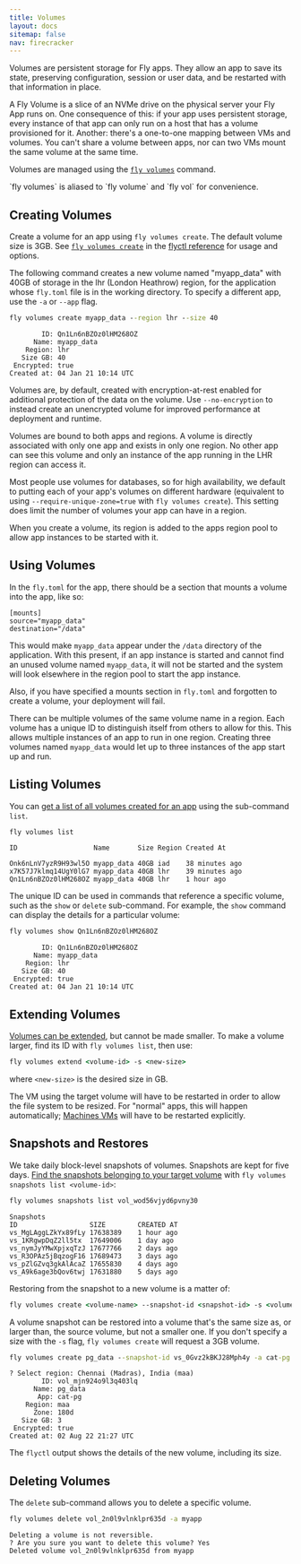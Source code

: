 ```yaml
---
title: Volumes
layout: docs
sitemap: false
nav: firecracker
---
```


Volumes are persistent storage for Fly apps. They allow an app to save its state, preserving configuration, session or user data, and be restarted with that information in place.

A Fly Volume is a slice of an NVMe drive on the physical server your Fly App runs on. One consequence of this: if your app uses persistent storage, every instance of that app can only run on a host that has a volume provisioned for it. Another: there's a one-to-one mapping between VMs and volumes. You can't share a volume between apps, nor can two VMs mount the same volume at the same time.

Volumes are managed using the [`fly volumes`](/docs/flyctl/volumes/) command. 

<div class="callout">`fly volumes` is aliased to `fly volume` and `fly vol` for convenience.</div>

## Creating Volumes

Create a volume for an app using `fly volumes create`. The default volume size is 3GB. See [`fly volumes create`](/docs/flyctl/volumes-create/) in the [flyctl reference](/docs/flyctl) for usage and options.

The following command creates a new volume named "myapp_data" with 40GB of storage in the lhr (London Heathrow) region, for the application whose `fly.toml` file is in the working directory. To specify a different app, use the `-a` or `--app` flag.

```cmd
fly volumes create myapp_data --region lhr --size 40
```
```out
        ID: Qn1Ln6nBZOz0lHM268OZ
      Name: myapp_data
    Region: lhr
   Size GB: 40
 Encrypted: true
Created at: 04 Jan 21 10:14 UTC
```

Volumes are, by default, created with encryption-at-rest enabled for additional protection of the data on the volume. Use `--no-encryption` to instead create an unencrypted volume for improved performance at deployment and runtime.

Volumes are bound to both apps and regions. A volume is directly associated with only one app and exists in only one region. No other app can see this volume and only an instance of the app running in the LHR region can access it.

Most people use volumes for databases, so for high availability, we default to putting each of your app's volumes on different hardware (equivalent to using `--require-unique-zone=true` with `fly volumes create`). This setting does limit the number of volumes your app can have in a region.

When you create a volume, its region is added to the apps region pool to allow app instances to be started with it.

## Using Volumes

In the `fly.toml` for the app, there should be a section that mounts a volume into the app, like so:

```
[mounts]
source="myapp_data"
destination="/data"
```

This would make `myapp_data` appear under the `/data` directory of the application. With this present, if an app instance is started and cannot find an unused volume named `myapp_data`, it will not be started and the system will look elsewhere in the region pool to start the app instance. 

Also, if you have specified a mounts section in `fly.toml` and forgotten to create a volume, your deployment will fail. 

There can be multiple volumes of the same volume name in a region. Each volume has a unique ID to distinguish itself from others to allow for this. This allows multiple instances of an app to run in one region. Creating three volumes named `myapp_data` would let up to three instances of the app start up and run.

## Listing Volumes

You can [get a list of all volumes created for an app](https://fly.io/docs/flyctl/volumes-list/) using the sub-command `list`. 

```cmd
fly volumes list
```
```out
ID                   Name       Size Region Created At

Onk6nLnV7yzR9H93wl5O myapp_data 40GB iad    38 minutes ago
x7K57J7klmq14UgY0lG7 myapp_data 40GB lhr    39 minutes ago
Qn1Ln6nBZOz0lHM268OZ myapp_data 40GB lhr    1 hour ago
```

The unique ID can be used in commands that reference a specific volume, such as the `show` or `delete` sub-command. For example, the `show` command can display the details for a particular volume:

```cmd
fly volumes show Qn1Ln6nBZOz0lHM268OZ
```
```out
        ID: Qn1Ln6nBZOz0lHM268OZ
      Name: myapp_data
    Region: lhr
   Size GB: 40
 Encrypted: true
Created at: 04 Jan 21 10:14 UTC
```

## Extending Volumes

[Volumes can be extended](https://fly.io/docs/flyctl/volumes-extend/), but cannot be made smaller. To make a volume larger, find its ID with `fly volumes list`, then use:

```cmd
fly volumes extend <volume-id> -s <new-size>
```

where `<new-size>` is the desired size in GB. 

The VM using the target volume will have to be restarted in order to allow the file system to be resized. For "normal" apps, this will happen automatically; [Machines VMs](/docs/reference/machines/) will have to be restarted explicitly.

## Snapshots and Restores

We take daily block-level snapshots of volumes. Snapshots are kept for five days. [Find the snapshots belonging to your target volume](https://fly.io/docs/flyctl/volumes-snapshots-list/) with `fly volumes snapshots list <volume-id>`:


```cmd
fly volumes snapshots list vol_wod56vjyd6pvny30
```
```out
Snapshots
ID                 	SIZE    	CREATED AT
vs_MgLAggLZkYx89fLy	17638389	1 hour ago
vs_1KRgwpDqZ2ll5tx 	17649006	1 day ago
vs_nymJyYMwXpjxqTzJ	17677766	2 days ago
vs_R3OPAz5jBqzogF16	17689473	3 days ago
vs_pZlGZvq3gkAlAcaZ	17655830	4 days ago
vs_A9k6age3bQov6twj	17631880	5 days ago
```

Restoring from the snapshot to a new volume is a matter of:

```cmd
fly volumes create <volume-name> --snapshot-id <snapshot-id> -s <volume-size> [-a <app-name>]
```

A volume snapshot can be restored into a volume that's the same size as, or larger than, the source volume, but not a smaller one. If you don't specify a size with the `-s` flag, `fly volumes create` will request a 3GB volume. 

```cmd
fly volumes create pg_data --snapshot-id vs_0Gvz2kBKJ28Mph4y -a cat-pg
```
```out
? Select region: Chennai (Madras), India (maa)
        ID: vol_mjn924o9l3q403lq
      Name: pg_data
       App: cat-pg
    Region: maa
      Zone: 180d
   Size GB: 3
 Encrypted: true
Created at: 02 Aug 22 21:27 UTC
```

The `flyctl` output shows the details of the new volume, including its size.

## Deleting Volumes

The `delete` sub-command allows you to delete a specific volume.

```cmd
fly volumes delete vol_2n0l9vlnklpr635d -a myapp
```
```out
Deleting a volume is not reversible.
? Are you sure you want to delete this volume? Yes
Deleted volume vol_2n0l9vlnklpr635d from myapp
```
